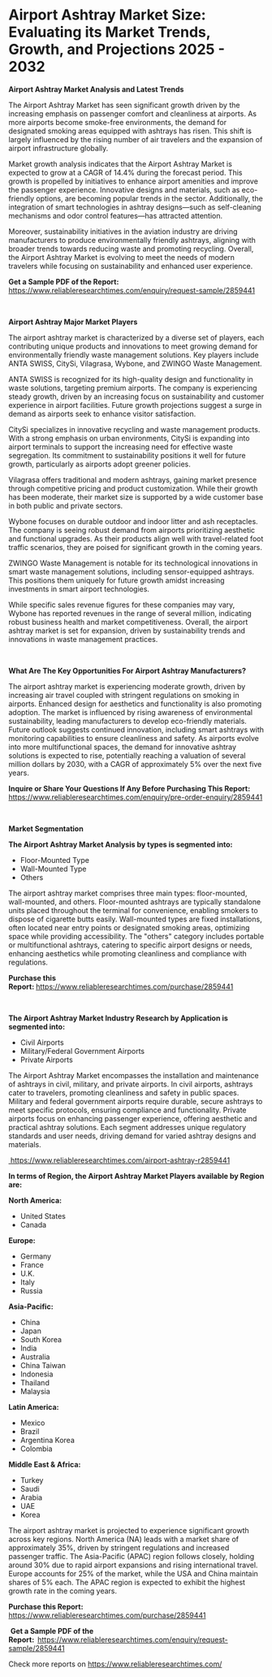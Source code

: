 <p><h1>Airport Ashtray Market Size: Evaluating its Market Trends, Growth, and Projections 2025 - 2032</h1></p><p><strong>Airport Ashtray Market Analysis and Latest Trends</strong></p>
<p><p>The Airport Ashtray Market has seen significant growth driven by the increasing emphasis on passenger comfort and cleanliness at airports. As more airports become smoke-free environments, the demand for designated smoking areas equipped with ashtrays has risen. This shift is largely influenced by the rising number of air travelers and the expansion of airport infrastructure globally.</p><p>Market growth analysis indicates that the Airport Ashtray Market is expected to grow at a CAGR of 14.4% during the forecast period. This growth is propelled by initiatives to enhance airport amenities and improve the passenger experience. Innovative designs and materials, such as eco-friendly options, are becoming popular trends in the sector. Additionally, the integration of smart technologies in ashtray designs—such as self-cleaning mechanisms and odor control features—has attracted attention.</p><p>Moreover, sustainability initiatives in the aviation industry are driving manufacturers to produce environmentally friendly ashtrays, aligning with broader trends towards reducing waste and promoting recycling. Overall, the Airport Ashtray Market is evolving to meet the needs of modern travelers while focusing on sustainability and enhanced user experience.</p></p>
<p><strong>Get a Sample PDF of the Report:&nbsp;</strong> <a href="https://www.reliableresearchtimes.com/enquiry/request-sample/2859441?utm_campaign=2792&utm_medium=2&utm_source=Github&utm_content=ia&utm_term=12032025&utm_id=airport-ashtray">https://www.reliableresearchtimes.com/enquiry/request-sample/2859441</a></p>
<p>&nbsp;</p>
<p><strong>Airport Ashtray Major Market Players</strong></p>
<p><p>The airport ashtray market is characterized by a diverse set of players, each contributing unique products and innovations to meet growing demand for environmentally friendly waste management solutions. Key players include ANTA SWISS, CitySi, Vilagrasa, Wybone, and ZWINGO Waste Management.</p><p>ANTA SWISS is recognized for its high-quality design and functionality in waste solutions, targeting premium airports. The company is experiencing steady growth, driven by an increasing focus on sustainability and customer experience in airport facilities. Future growth projections suggest a surge in demand as airports seek to enhance visitor satisfaction.</p><p>CitySi specializes in innovative recycling and waste management products. With a strong emphasis on urban environments, CitySi is expanding into airport terminals to support the increasing need for effective waste segregation. Its commitment to sustainability positions it well for future growth, particularly as airports adopt greener policies.</p><p>Vilagrasa offers traditional and modern ashtrays, gaining market presence through competitive pricing and product customization. While their growth has been moderate, their market size is supported by a wide customer base in both public and private sectors.</p><p>Wybone focuses on durable outdoor and indoor litter and ash receptacles. The company is seeing robust demand from airports prioritizing aesthetic and functional upgrades. As their products align well with travel-related foot traffic scenarios, they are poised for significant growth in the coming years.</p><p>ZWINGO Waste Management is notable for its technological innovations in smart waste management solutions, including sensor-equipped ashtrays. This positions them uniquely for future growth amidst increasing investments in smart airport technologies.</p><p>While specific sales revenue figures for these companies may vary, Wybone has reported revenues in the range of several million, indicating robust business health and market competitiveness. Overall, the airport ashtray market is set for expansion, driven by sustainability trends and innovations in waste management practices.</p></p>
<p>&nbsp;</p>
<p><strong>What Are The Key Opportunities For Airport Ashtray Manufacturers?</strong></p>
<p><p>The airport ashtray market is experiencing moderate growth, driven by increasing air travel coupled with stringent regulations on smoking in airports. Enhanced design for aesthetics and functionality is also promoting adoption. The market is influenced by rising awareness of environmental sustainability, leading manufacturers to develop eco-friendly materials. Future outlook suggests continued innovation, including smart ashtrays with monitoring capabilities to ensure cleanliness and safety. As airports evolve into more multifunctional spaces, the demand for innovative ashtray solutions is expected to rise, potentially reaching a valuation of several million dollars by 2030, with a CAGR of approximately 5% over the next five years.</p></p>
<p><strong>Inquire or Share Your Questions If Any Before Purchasing This Report:</strong> <a href="https://www.reliableresearchtimes.com/enquiry/pre-order-enquiry/2859441?utm_campaign=2792&utm_medium=2&utm_source=Github&utm_content=ia&utm_term=12032025&utm_id=airport-ashtray">https://www.reliableresearchtimes.com/enquiry/pre-order-enquiry/2859441</a></p>
<p>&nbsp;</p>
<p><strong>Market Segmentation</strong></p>
<p><strong>The Airport Ashtray Market Analysis by types is segmented into:</strong></p>
<p><ul><li>Floor-Mounted Type</li><li>Wall-Mounted Type</li><li>Others</li></ul></p>
<p><p>The airport ashtray market comprises three main types: floor-mounted, wall-mounted, and others. Floor-mounted ashtrays are typically standalone units placed throughout the terminal for convenience, enabling smokers to dispose of cigarette butts easily. Wall-mounted types are fixed installations, often located near entry points or designated smoking areas, optimizing space while providing accessibility. The "others" category includes portable or multifunctional ashtrays, catering to specific airport designs or needs, enhancing aesthetics while promoting cleanliness and compliance with regulations.</p></p>
<p><strong>Purchase this Report:&nbsp;</strong><a href="https://www.reliableresearchtimes.com/purchase/2859441?utm_campaign=2792&utm_medium=2&utm_source=Github&utm_content=ia&utm_term=12032025&utm_id=airport-ashtray">https://www.reliableresearchtimes.com/purchase/2859441</a></p>
<p>&nbsp;</p>
<p><strong>The Airport Ashtray Market Industry Research by Application is segmented into:</strong></p>
<p><ul><li>Civil Airports</li><li>Military/Federal Government Airports</li><li>Private Airports</li></ul></p>
<p><p>The Airport Ashtray Market encompasses the installation and maintenance of ashtrays in civil, military, and private airports. In civil airports, ashtrays cater to travelers, promoting cleanliness and safety in public spaces. Military and federal government airports require durable, secure ashtrays to meet specific protocols, ensuring compliance and functionality. Private airports focus on enhancing passenger experience, offering aesthetic and practical ashtray solutions. Each segment addresses unique regulatory standards and user needs, driving demand for varied ashtray designs and materials.</p></p>
<p><a href="https://www.reliableresearchtimes.com/airport-ashtray-r2859441?utm_campaign=2792&utm_medium=2&utm_source=Github&utm_content=ia&utm_term=12032025&utm_id=airport-ashtray">&nbsp;https://www.reliableresearchtimes.com/airport-ashtray-r2859441</a></p>
<p><strong>In terms of Region, the Airport Ashtray Market Players available by Region are:</strong></p>
<p>
    <p> <strong> North America: </strong>
        <ul>
            <li>United States</li>
            <li>Canada</li>
        </ul>
        </p> 
    <p> <strong> Europe: </strong>
        <ul>
            <li>Germany</li>
            <li>France</li>
            <li>U.K.</li>
            <li>Italy</li>
            <li>Russia</li>
        </ul>
        </p> 
    <p> <strong> Asia-Pacific: </strong>
        <ul>
            <li>China</li>
            <li>Japan</li>
            <li>South Korea</li>
            <li>India</li>
            <li>Australia</li>
            <li>China Taiwan</li>
            <li>Indonesia</li>
            <li>Thailand</li>
            <li>Malaysia</li>
        </ul>
        </p> 
    <p> <strong> Latin America: </strong>
        <ul>
            <li>Mexico</li>
            <li>Brazil</li>
            <li>Argentina Korea</li>
            <li>Colombia</li>
        </ul>
        </p> 
    <p> <strong> Middle East & Africa: </strong>
        <ul>
            <li>Turkey</li>
            <li>Saudi</li>
            <li>Arabia</li>
            <li>UAE</li>
            <li>Korea</li>
        </ul>
    </p>
    </p>
<p><p>The airport ashtray market is projected to experience significant growth across key regions. North America (NA) leads with a market share of approximately 35%, driven by stringent regulations and increased passenger traffic. The Asia-Pacific (APAC) region follows closely, holding around 30% due to rapid airport expansions and rising international travel. Europe accounts for 25% of the market, while the USA and China maintain shares of 5% each. The APAC region is expected to exhibit the highest growth rate in the coming years.</p></p>
<p><strong>Purchase this Report: </strong><a href="https://www.reliableresearchtimes.com/purchase/2859441?utm_campaign=2792&utm_medium=2&utm_source=Github&utm_content=ia&utm_term=12032025&utm_id=airport-ashtray">https://www.reliableresearchtimes.com/purchase/2859441</a></p>
<p>&nbsp;<strong>Get a Sample PDF of the Report:&nbsp;&nbsp;</strong><a href="https://www.reliableresearchtimes.com/enquiry/request-sample/2859441?utm_campaign=2792&utm_medium=2&utm_source=Github&utm_content=ia&utm_term=12032025&utm_id=airport-ashtray">https://www.reliableresearchtimes.com/enquiry/request-sample/2859441</a></p>
<p><strong></strong></p>
<p>Check more reports on <a href="https://www.reliableresearchtimes.com/?utm_campaign=2792&utm_medium=2&utm_source=Github&utm_content=ia&utm_term=12032025&utm_id=airport-ashtray">https://www.reliableresearchtimes.com/</a></p>